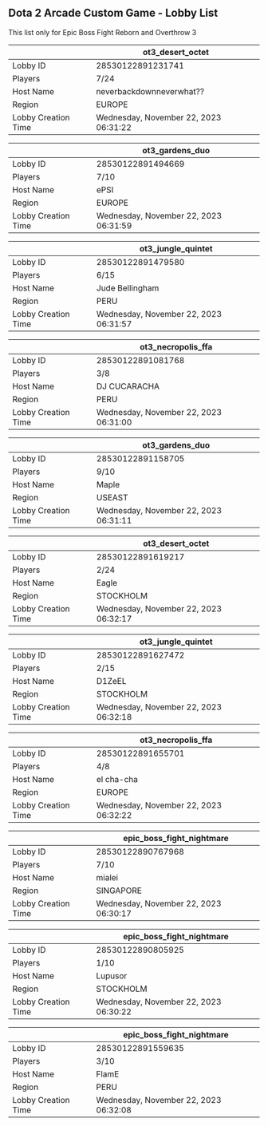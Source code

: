 ## Dota 2 Arcade Custom Game - Lobby List

This list only for Epic Boss Fight Reborn and Overthrow 3

|  | ot3_desert_octet |
| ------ | ------ |
| Lobby ID | 28530122891231741 |
| Players | 7/24 |
| Host Name | neverbackdownneverwhat?? |
| Region | EUROPE |
| Lobby Creation Time | Wednesday, November 22, 2023 06:31:22 |


|  | ot3_gardens_duo |
| ------ | ------ |
| Lobby ID | 28530122891494669 |
| Players | 7/10 |
| Host Name | ePSI |
| Region | EUROPE |
| Lobby Creation Time | Wednesday, November 22, 2023 06:31:59 |


|  | ot3_jungle_quintet |
| ------ | ------ |
| Lobby ID | 28530122891479580 |
| Players | 6/15 |
| Host Name | Jude Bellingham |
| Region | PERU |
| Lobby Creation Time | Wednesday, November 22, 2023 06:31:57 |


|  | ot3_necropolis_ffa |
| ------ | ------ |
| Lobby ID | 28530122891081768 |
| Players | 3/8 |
| Host Name | DJ CUCARACHA |
| Region | PERU |
| Lobby Creation Time | Wednesday, November 22, 2023 06:31:00 |


|  | ot3_gardens_duo |
| ------ | ------ |
| Lobby ID | 28530122891158705 |
| Players | 9/10 |
| Host Name | Maple |
| Region | USEAST |
| Lobby Creation Time | Wednesday, November 22, 2023 06:31:11 |


|  | ot3_desert_octet |
| ------ | ------ |
| Lobby ID | 28530122891619217 |
| Players | 2/24 |
| Host Name | Eagle |
| Region | STOCKHOLM |
| Lobby Creation Time | Wednesday, November 22, 2023 06:32:17 |


|  | ot3_jungle_quintet |
| ------ | ------ |
| Lobby ID | 28530122891627472 |
| Players | 2/15 |
| Host Name | D1ZeEL |
| Region | STOCKHOLM |
| Lobby Creation Time | Wednesday, November 22, 2023 06:32:18 |


|  | ot3_necropolis_ffa |
| ------ | ------ |
| Lobby ID | 28530122891655701 |
| Players | 4/8 |
| Host Name | el cha-cha |
| Region | EUROPE |
| Lobby Creation Time | Wednesday, November 22, 2023 06:32:22 |


|  | epic_boss_fight_nightmare |
| ------ | ------ |
| Lobby ID | 28530122890767968 |
| Players | 7/10 |
| Host Name | mialei |
| Region | SINGAPORE |
| Lobby Creation Time | Wednesday, November 22, 2023 06:30:17 |


|  | epic_boss_fight_nightmare |
| ------ | ------ |
| Lobby ID | 28530122890805925 |
| Players | 1/10 |
| Host Name | Lupusor |
| Region | STOCKHOLM |
| Lobby Creation Time | Wednesday, November 22, 2023 06:30:22 |


|  | epic_boss_fight_nightmare |
| ------ | ------ |
| Lobby ID | 28530122891559635 |
| Players | 3/10 |
| Host Name | FlamE |
| Region | PERU |
| Lobby Creation Time | Wednesday, November 22, 2023 06:32:08 |


